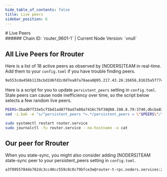 ```yaml
---
hide_table_of_contents: false
title: Live peers
sidebar_position: 6
---
```


<div class="h1-with-icon icon-router">
# Live Peers
</div>
###### Chain ID: `router_9601-1` | Current Node Version: `vnull`

## All Live Peers for Rrouter
Here is a list of 18 active peers as observed by [NODERS]TEAM in real-time. Add them to your `config.toml` if you have trouble finding peers.

```bash
9e553cda456b113bcbd2d6fd2c0d7ea07a78aea0@95.217.43.26:26656,81635a5f7747441738fd0aa66ce07b7b0f2a76ba@65.108.192.123:17656,894bc87a92b07d98aa45b1bc043227717feafa93@51.250.98.207:26656,89083e1bfa7f72714253f319c2f95eb2a82c5016@136.243.104.103:21456,3df6cb2db301288c492f9ace1b88360e0504b15a@13.235.115.79:26656,ccc7e63ac9573b6a28574827b80fa7af67b6bbe4@206.125.34.196:26656,18a0cdb43ae6a8f8309b6e94f1e197cc1e6c4018@116.202.162.188:26656,d6a1ca2aa9225d92b2eeff924cb8970da1c39484@136.243.131.108:26656,dbcba835b674b4a3836b6248b53c0cb5b377957e@136.243.88.91:3100,413126b2acd74822b06415774884c57d7cbd801b@65.109.158.190:22656,89ec0f07f0ccb61ec19fb8256043cf92e73abd2b@15.206.157.168:26656,7ea2bdca1d456875fe40c3647c962f651462cc18@176.9.125.120:26656,12568e6e9ac488f9ec549de6f1c9a0210338dbdb@65.0.118.129:26656,2220c1ab3a11f945589b74a1ac7538621540f5fd@148.251.2.19:55816,f690403b080ad9a710f0f2ab6a865f5d68000814@85.10.204.243:26656,3bad07f33e5cf5bd1ad87f8ad7a08a7416c7bf38@88.198.8.79:3740,50dc3cca9f3b3f969b812e5760bcaf652aaecc01@43.205.136.8:26656,fab7000f02f9d4a1c71181b722ccfcc2051a2bfb@65.109.85.221:3740
```

Here is a script for you to update `persistent_peers` setting in `config.toml`. Stale peers can cause node inefficiency over time, so the script below selects a few random live peers.

```bash
PEERS=3bad07f33e5cf5bd1ad87f8ad7a08a7416c7bf38@88.198.8.79:3740,dbcba835b674b4a3836b6248b53c0cb5b377957e@136.243.88.91:3100,d6a1ca2aa9225d92b2eeff924cb8970da1c39484@136.243.131.108:26656,fab7000f02f9d4a1c71181b722ccfcc2051a2bfb@65.109.85.221:3740,413126b2acd74822b06415774884c57d7cbd801b@65.109.158.190:22656
sed -i.bak -e "s/^persistent_peers *=.*/persistent_peers = \"$PEERS\"/" ~/.routerd/config/config.toml

sudo systemctl restart router.service
sudo journalctl -fu router.service --no-hostname -o cat
```

## Our peer for Rrouter
When you state-sync, you might also consider adding [NODERS]TEAM state-sync peer to your persistent_peers setting in `config.toml`.

```bash
a3f0955784de782dc3cc40cc559c8c0c79bfce3e@router-t-rpc.noders.services:22656
```